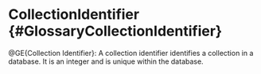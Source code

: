 CollectionIdentifier {#GlossaryCollectionIdentifier}
====================================================

@GE{Collection Identifier}: A collection identifier identifies a
collection in a database. It is an integer and is unique within the
database.
